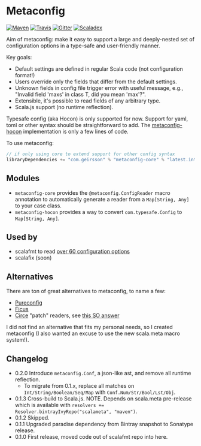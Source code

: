 # Metaconfig

[![Maven](https://img.shields.io/maven-central/v/com.geirsson/metaconfig_2.12.svg?label=maven)](http://search.maven.org/#search%7Cga%7C1%7Ca%3A%22metaconfig-core_2.12%22)
[![Travis](https://travis-ci.org/olafurpg/metaconfig.svg?branch=master)](https://travis-ci.org/olafurpg/metaconfig)
[![Gitter](https://badges.gitter.im/Join%20Chat.svg)](https://gitter.im/metaconfig/Lobby)
[![Scaladex](https://index.scala-lang.org/olafurpg/metaconfix/metaconfig-core/latest.svg)](https://index.scala-lang.org/olafurpg/metaconfig/metaconfig-core) 

Aim of metaconfig: make it easy to support a large and deeply-nested set of
configuration options in a type-safe and user-friendly manner.

Key goals:
- Default settings are defined in regular Scala code (not configuration format!)
- Users override only the fields that differ from the default settings.
- Unknown fields in config file trigger error with useful message, e.g., "Invalid field 'maxs' in class T, did you mean 'max'?".
- Extensible, it's possible to read fields of any arbitrary type.
- Scala.js support (no runtime reflection).

Typesafe config (aka Hocon) is only supported for now.
Support for yaml, toml or other syntax should be straightforward to add.
The [metaconfig-hocon](https://github.com/olafurpg/metaconfig/blob/1d75ecb43a577a87e06682053d59e9dd9f5693cd/metaconfig-hocon/src/main/scala/metaconfig/hocon/Hocon2Class.scala)
implementation is only a few lines of code.

To use metaconfig:
```scala
// if only using core to extend support for other config syntax
libraryDependencies += "com.geirsson" % "metaconfig-core" % "latest.integration"
```


## Modules

- `metaconfig-core` provides the `@metaconfig.ConfigReader` macro annotation to automatically generate a reader from a `Map[String, Any]` to your case class.
- `metaconfig-hocon` provides a way to convert `com.typesafe.Config` to `Map[String, Any]`.

## Used by

* scalafmt to read [over 60 configuration options](https://olafurpg.github.io/scalafmt/#Other)
* scalafix (soon)

## Alternatives

There are ton of great alternatives to metaconfig, to name a few:

- [Pureconfig](https://github.com/melrief/pureconfig)
- [Ficus](https://github.com/iheartradio/ficus)
- [Circe](https://github.com/circe/circe) "patch" readers, see [this SO answer](http://stackoverflow.com/a/39639397/1469245)

I did not find an alternative that fits my personal needs, so I created metaconfig
(I also wanted an excuse to use the new scala.meta macro system!).

## Changelog

* 0.2.0 Introduce `metaconfig.Conf`, a json-like ast, and remove all runtime reflection.
  - To migrate from 0.1.x, replace all matches on `Int/String/Boolean/Seq/Map`
    with `Conf.Num/Str/Bool/Lst/Obj`.
* 0.1.3 Cross-build to Scala.js. NOTE. Depends on scala.meta pre-release which is available
  with `resolvers += Resolver.bintrayIvyRepo("scalameta", "maven")`.
* 0.1.2 Skipped.
* 0.1.1 Upgraded paradise dependency from Bintray snapshot to Sonatype release.
* 0.1.0 First release, moved code out of scalafmt repo into here.
